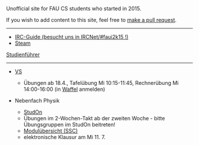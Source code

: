 Unofficial site for FAU CS students who started in 2015.

If you wish to add content to this site, feel free to [make a pull request](https://github.com/yawkat/faui2k15.de).

---

- [IRC-Guide (besucht uns in IRCNet/#faui2k15 !)](https://fsi.cs.fau.de/dw/kontakt/irc)
- [Steam](http://steamcommunity.com/groups/faui)

[Studienführer](http://www.informatik.fau.de/studium/Studienfuehrer_inf.pdf)

---

- [VS](https://www4.cs.fau.de/Lehre/SS18/V_VS/Vorlesung/)
  - Übungen ab 18.4., Tafelübung Mi 10:15-11:45, Rechnerübung Mi 14:00-16:00
    (in [Waffel](https://waffel.informatik.uni-erlangen.de/signup/?univisid=20545691) anmelden)

- Nebenfach Physik
  - [StudOn](https://www.studon.fau.de/crs2144604_join.html)
  - Übungen im 2-Wochen-Takt ab der zweiten Woche - bitte Übungsgruppen im StudOn beitreten!
  - [Modulübersicht (SSC)](http://www.informatik.studium.uni-erlangen.de/studierende/nfaecher/nf-physik.pdf)
  - elektronische Klausur am Mi 11. 7.